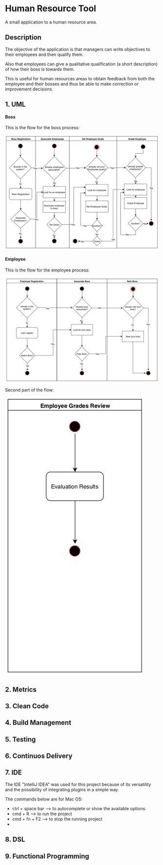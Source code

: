 # Human Resource Tool

A small application to a human resource area.

## Description 

The objective of the application is that managers can write objectives to their employees and then qualify them.

Also that employees can give a qualitative qualification (a short description) of how their boss is towards them.

This is useful for human resources areas to obtain feedback from both the employee and their bosses and thus be able to make correction or improvement decisions.

## 1. UML

#### Boss

This is the flow for the boss process:

![boss_flow](Documents/img/uml1.png)

#### Employee

This is the flow for the employee process:

![employee_flow1](Documents/img/uml2.png)

Second part of the flow:

![employee_flow2](Documents/img/uml3.png)

## 2. Metrics
## 3. Clean Code
## 4. Build Management
## 5. Testing
## 6. Continuos Delivery
## 7. IDE

The IDE "IntelliJ IDEA" was used for this project because of its versatility and the possibility of integrating plugins in a simple way.

The commands below are for Mac OS:

  - ctrl + space bar --> to autocomplete or show the available options.
  - cmd + R --> to run the project
  - cmd + fn + F2 --> to stop the running project
  - 


## 8. DSL
## 9. Functional Programming 
